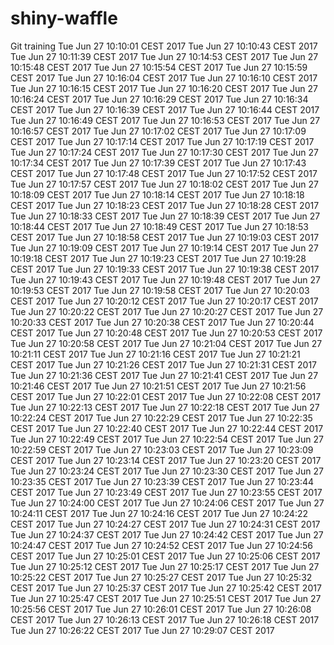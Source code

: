 # shiny-waffle
Git training
Tue Jun 27 10:10:01 CEST 2017
Tue Jun 27 10:10:43 CEST 2017
Tue Jun 27 10:11:39 CEST 2017
Tue Jun 27 10:14:53 CEST 2017
Tue Jun 27 10:15:48 CEST 2017
Tue Jun 27 10:15:54 CEST 2017
Tue Jun 27 10:15:59 CEST 2017
Tue Jun 27 10:16:04 CEST 2017
Tue Jun 27 10:16:10 CEST 2017
Tue Jun 27 10:16:15 CEST 2017
Tue Jun 27 10:16:20 CEST 2017
Tue Jun 27 10:16:24 CEST 2017
Tue Jun 27 10:16:29 CEST 2017
Tue Jun 27 10:16:34 CEST 2017
Tue Jun 27 10:16:39 CEST 2017
Tue Jun 27 10:16:44 CEST 2017
Tue Jun 27 10:16:49 CEST 2017
Tue Jun 27 10:16:53 CEST 2017
Tue Jun 27 10:16:57 CEST 2017
Tue Jun 27 10:17:02 CEST 2017
Tue Jun 27 10:17:09 CEST 2017
Tue Jun 27 10:17:14 CEST 2017
Tue Jun 27 10:17:19 CEST 2017
Tue Jun 27 10:17:24 CEST 2017
Tue Jun 27 10:17:30 CEST 2017
Tue Jun 27 10:17:34 CEST 2017
Tue Jun 27 10:17:39 CEST 2017
Tue Jun 27 10:17:43 CEST 2017
Tue Jun 27 10:17:48 CEST 2017
Tue Jun 27 10:17:52 CEST 2017
Tue Jun 27 10:17:57 CEST 2017
Tue Jun 27 10:18:02 CEST 2017
Tue Jun 27 10:18:09 CEST 2017
Tue Jun 27 10:18:14 CEST 2017
Tue Jun 27 10:18:18 CEST 2017
Tue Jun 27 10:18:23 CEST 2017
Tue Jun 27 10:18:28 CEST 2017
Tue Jun 27 10:18:33 CEST 2017
Tue Jun 27 10:18:39 CEST 2017
Tue Jun 27 10:18:44 CEST 2017
Tue Jun 27 10:18:49 CEST 2017
Tue Jun 27 10:18:53 CEST 2017
Tue Jun 27 10:18:58 CEST 2017
Tue Jun 27 10:19:03 CEST 2017
Tue Jun 27 10:19:09 CEST 2017
Tue Jun 27 10:19:14 CEST 2017
Tue Jun 27 10:19:18 CEST 2017
Tue Jun 27 10:19:23 CEST 2017
Tue Jun 27 10:19:28 CEST 2017
Tue Jun 27 10:19:33 CEST 2017
Tue Jun 27 10:19:38 CEST 2017
Tue Jun 27 10:19:43 CEST 2017
Tue Jun 27 10:19:48 CEST 2017
Tue Jun 27 10:19:53 CEST 2017
Tue Jun 27 10:19:58 CEST 2017
Tue Jun 27 10:20:03 CEST 2017
Tue Jun 27 10:20:12 CEST 2017
Tue Jun 27 10:20:17 CEST 2017
Tue Jun 27 10:20:22 CEST 2017
Tue Jun 27 10:20:27 CEST 2017
Tue Jun 27 10:20:33 CEST 2017
Tue Jun 27 10:20:38 CEST 2017
Tue Jun 27 10:20:44 CEST 2017
Tue Jun 27 10:20:48 CEST 2017
Tue Jun 27 10:20:53 CEST 2017
Tue Jun 27 10:20:58 CEST 2017
Tue Jun 27 10:21:04 CEST 2017
Tue Jun 27 10:21:11 CEST 2017
Tue Jun 27 10:21:16 CEST 2017
Tue Jun 27 10:21:21 CEST 2017
Tue Jun 27 10:21:26 CEST 2017
Tue Jun 27 10:21:31 CEST 2017
Tue Jun 27 10:21:36 CEST 2017
Tue Jun 27 10:21:41 CEST 2017
Tue Jun 27 10:21:46 CEST 2017
Tue Jun 27 10:21:51 CEST 2017
Tue Jun 27 10:21:56 CEST 2017
Tue Jun 27 10:22:01 CEST 2017
Tue Jun 27 10:22:08 CEST 2017
Tue Jun 27 10:22:13 CEST 2017
Tue Jun 27 10:22:18 CEST 2017
Tue Jun 27 10:22:24 CEST 2017
Tue Jun 27 10:22:29 CEST 2017
Tue Jun 27 10:22:35 CEST 2017
Tue Jun 27 10:22:40 CEST 2017
Tue Jun 27 10:22:44 CEST 2017
Tue Jun 27 10:22:49 CEST 2017
Tue Jun 27 10:22:54 CEST 2017
Tue Jun 27 10:22:59 CEST 2017
Tue Jun 27 10:23:03 CEST 2017
Tue Jun 27 10:23:09 CEST 2017
Tue Jun 27 10:23:14 CEST 2017
Tue Jun 27 10:23:20 CEST 2017
Tue Jun 27 10:23:24 CEST 2017
Tue Jun 27 10:23:30 CEST 2017
Tue Jun 27 10:23:35 CEST 2017
Tue Jun 27 10:23:39 CEST 2017
Tue Jun 27 10:23:44 CEST 2017
Tue Jun 27 10:23:49 CEST 2017
Tue Jun 27 10:23:55 CEST 2017
Tue Jun 27 10:24:00 CEST 2017
Tue Jun 27 10:24:06 CEST 2017
Tue Jun 27 10:24:11 CEST 2017
Tue Jun 27 10:24:16 CEST 2017
Tue Jun 27 10:24:22 CEST 2017
Tue Jun 27 10:24:27 CEST 2017
Tue Jun 27 10:24:31 CEST 2017
Tue Jun 27 10:24:37 CEST 2017
Tue Jun 27 10:24:42 CEST 2017
Tue Jun 27 10:24:47 CEST 2017
Tue Jun 27 10:24:52 CEST 2017
Tue Jun 27 10:24:56 CEST 2017
Tue Jun 27 10:25:01 CEST 2017
Tue Jun 27 10:25:06 CEST 2017
Tue Jun 27 10:25:12 CEST 2017
Tue Jun 27 10:25:17 CEST 2017
Tue Jun 27 10:25:22 CEST 2017
Tue Jun 27 10:25:27 CEST 2017
Tue Jun 27 10:25:32 CEST 2017
Tue Jun 27 10:25:37 CEST 2017
Tue Jun 27 10:25:42 CEST 2017
Tue Jun 27 10:25:47 CEST 2017
Tue Jun 27 10:25:51 CEST 2017
Tue Jun 27 10:25:56 CEST 2017
Tue Jun 27 10:26:01 CEST 2017
Tue Jun 27 10:26:08 CEST 2017
Tue Jun 27 10:26:13 CEST 2017
Tue Jun 27 10:26:18 CEST 2017
Tue Jun 27 10:26:22 CEST 2017
Tue Jun 27 10:29:07 CEST 2017
